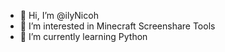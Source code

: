 - 👋 Hi, I’m @ilyNicoh
- 👀 I’m interested in Minecraft Screenshare Tools
- 🌱 I’m currently learning Python 

<!---
ilyNicoh/ilyNicoh is a ✨ special ✨ repository because its `README.md` (this file) appears on your GitHub profile.
You can click the Preview link to take a look at your changes.
--->
